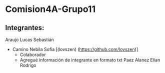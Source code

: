 # Comision4A-Grupo11

## Integrantes:
Araujo Lucas Sebastián

- Camino Nebila Sofía [(lovszen) (https://github.com/lovszen)]
  - Colaborador
  - Agregué información de integrante en formato txt
Paez Alanez Elian Rodrigo
